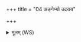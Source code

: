 +++
title = "04 अङ्गेभ्यो उदराय"

+++
<details><summary>मूलम् (WS)</summary>

अङ्गेभ्यो उदराय जिह्वाया आस्याय च।  
दद्भ्यो गन्धाय ते नमः ॥ ६ ॥
</details>